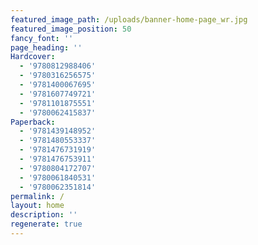 ```yaml
---
featured_image_path: /uploads/banner-home-page_wr.jpg
featured_image_position: 50
fancy_font: ''
page_heading: ''
Hardcover:
  - '9780812988406'
  - '9780316256575'
  - '9781400067695'
  - '9781607749721'
  - '9781101875551'
  - '9780062415837'
Paperback:
  - '9781439148952'
  - '9781480553337'
  - '9781476731919'
  - '9781476753911'
  - '9780804172707'
  - '9780061840531'
  - '9780062351814'
permalink: /
layout: home
description: ''
regenerate: true
---
```


